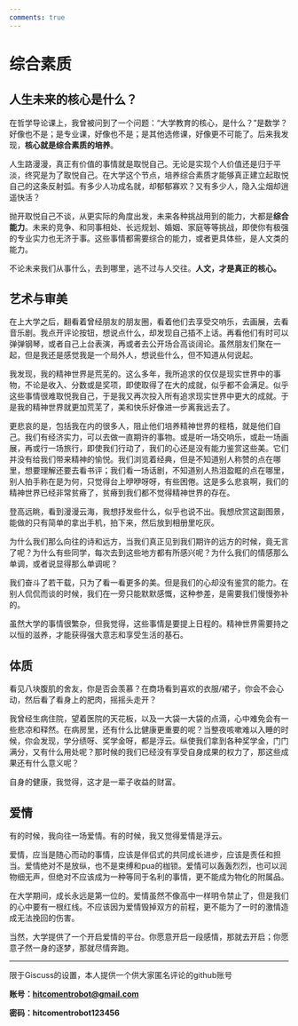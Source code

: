 ```yaml
---
comments: true
---
```


# **综合素质**

## **人生未来的核心是什么？**

在哲学导论课上，我曾被问到了一个问题：“大学教育的核心，是什么？”是数学？好像也不是；是专业课，好像也不是；是其他选修课，好像更不可能了。后来我发现，**核心就是综合素质的培养**。

人生路漫漫，真正有价值的事情就是取悦自己。无论是实现个人价值还是归于平淡，终究是为了取悦自己。在大学这个节点，培养综合素质才能够真正建立起取悦自己的这条反射弧。有多少人功成名就，却郁郁寡欢？又有多少人，隐入尘烟却逍遥快活？

抛开取悦自己不谈，从更实际的角度出发，未来各种挑战用到的能力，大都是**综合能力**。未来的竞争、和同事相处、长远规划、婚姻、家庭等等挑战，即使你有极强的专业实力也无济于事。这些事情都需要综合的能力，或者更具体些，是人文类的能力。

不论未来我们从事什么，去到哪里，逃不过与人交往。**人文，才是真正的核心。**

## **艺术与审美**

在上大学之后，翻看着曾经朋友的朋友圈，看着他们去享受交响乐，去画展，去看音乐剧。我点开评论按钮，想说点什么，却发现自己插不上话。再看他们有时可以弹弹钢琴，或者自己上台表演，再或者去公开场合高谈阔论。虽然朋友们聚在一起，但是我还是感觉我是一个局外人，想说些什么，但不知道从何说起。

我发现，我的精神世界是荒芜的。这么多年，我所追求的仅仅是现实世界中的事物，不论是收入、分数或是奖项，即使取得了在大的成就，似乎都不会满足。似乎这些事情很难取悦我自己，于是我又再次投入所有追求现实世界中更大的成就。于是我的精神世界就更加荒芜了，美和快乐好像进一步离我远去了。

更悲哀的是，包括我在内的很多人，阻止他们培养精神世界的桎梏，就是他们自己。我们有经济实力，可以去做一直期许的事物。或是听一场交响乐，或赴一场画展，再或行一场旅行，即使我们行动了，我们的心还是没有能力鉴赏这些美。它们并没有给我们带来精神的愉悦。我们浏览着经典，但是不知道别人称赞的点在哪里，想要理解还要去看书评；我们看一场话剧，不知道别人热泪盈眶的点在哪里，别人拍手称在是为何，只觉得台上咿咿呀呀，有些困倦。这是多么悲哀啊，我们的精神世界已经非常贫瘠了，贫瘠到我们都不觉得精神世界的存在。

登高远眺，看到漫漫云海，我想抒发些什么，似乎也说不出。我想欣赏这副图景，能做的只有简单的拿出手机，拍下来，然后放到相册里吃灰。

为什么我们那么向往的诗和远方，当我们真正见到我们期许的远方的时候，竟无言了呢？为什么有些同学，每次去到这些地方都有所感兴呢？为什么我们的情感那么单调，或者说显得那么单调呢？

我们奋斗了若干载，只为了看一看更多的美。但是我们的心却没有鉴赏的能力。在别人侃侃而谈的时候，我们在一旁只能默默感慨，这种参差，是需要我们慢慢弥补的。

虽然大学的事情很繁杂，但我觉得，这些事情是要提上日程的。精神世界需要持之以恒的滋养，才能获得强大意志和享受生活的基石。

## **体质**

看见八块腹肌的舍友，你是否会羡慕？在商场看到喜欢的衣服/裙子，你会不会心动，然后看了看身上的肥肉，摇摇头走开？

我曾经生病住院，望着医院的天花板，以及一大袋一大袋的点滴，心中难免会有一些悲凉和释然。在病房里，还有什么比健康更重要的呢？当整夜咳嗽难以入睡的时候，你会发现，学分绩呀、奖学金呀，都是浮云。纵使我们拿到各种奖学金，门门满分，又有什么用处呢？那时候的我们已经没有享受自身成果的权力了，那这些成果还有什么意义呢？

自身的健康，我觉得，这才是一辈子收益的财富。

## **爱情**

有的时候，我向往一场爱情。有的时候，我又觉得爱情是浮云。

爱情，应当是随心而动的事情，应该是伴侣式的共同成长进步，应该是责任和担当。爱情绝对不是放纵，也不是束缚和pua的枷锁。爱情可以轰轰烈烈，也可以润物细无声，但绝对不应该成为一种等同于名利的事情，更不能成为物化的附属品。

在大学期间，成长永远是第一位的。爱情虽然不像高中一样明令禁止了，但是我们的心中要有一根红线。不应该因为爱情毁掉双方的前程，更不能为了一时的激情造成无法挽回的伤害。

当然，大学提供了一个开启爱情的平台。你愿意开启一段感情，那就去开启；你愿意孑然一身的逐梦，那就尽情奔跑。

***

限于Giscuss的设置，本人提供一个供大家匿名评论的github账号

**账号：hitcomentrobot@gmail.com**

**密码：hitcomentrobot123456**